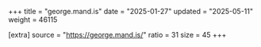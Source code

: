 +++
title = "george.mand.is"
date = "2025-01-27"
updated = "2025-05-11"
weight = 46115

[extra]
source = "https://george.mand.is/"
ratio = 31
size = 45
+++
